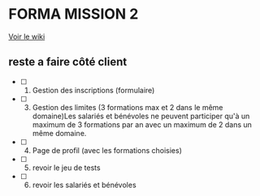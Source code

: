 # FORMA MISSION 2
[Voir le wiki](https://github.com/kckmdev/formaSio/wiki)


## reste a faire côté client
- [ ] 1. Gestion des inscriptions (formulaire)
- [ ] 3. Gestion des limites (3 formations max et 2 dans le même domaine)Les salariés et bénévoles ne peuvent participer qu'à un maximum de 3 formations par an avec un maximum de 2 dans un même domaine.
- [ ] 4. Page de profil (avec les formations choisies)
- [ ] 5. revoir le jeu de tests
- [ ] 6. revoir les salariés et bénévoles


